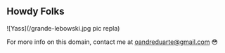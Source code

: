 ## Howdy Folks

![Yass](/grande-lebowski.jpg pic repla)



For more info on this domain, contact me at oandreduarte@gmail.com
:flushed:



